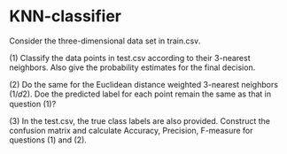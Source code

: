 # KNN-classifier

 Consider the three-dimensional data set in train.csv. 
 
(1)  Classify the data points in test.csv according to their 3-nearest neighbors. Also give the 
probability estimates for the final decision. 

(2)  Do the same for the Euclidean distance weighted 3-nearest neighbors (1/𝑑2). Doe the predicted 
label for each point remain the same as that in question (1)? 

(3)  In the test.csv, the true class labels are also provided. Construct the confusion matrix and 
calculate Accuracy, Precision, F-measure for questions (1) and (2).
